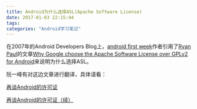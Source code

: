 ```yaml
---
title: Android为什么选择ASL(Apache Software License)
date: 2017-01-03 22:15:44
tags:
categories: "Android学习笔记"
---
```



在2007年的Android Developers Blog上，[android first week](http://android-developers.blogspot.com/2007/11/android-first-week.html)作者引用了[Ryan Paul](http://arstechnica.com/author/ryan-paul/)的文章[Why Google choose the Apache Software License over GPLv2 for Android](http://arstechnica.com/uncategorized/2007/11/why-google-chose-the-apache-software-license-over-gplv2/)来说明为什么选择ASL。

阮一峰有对这边文章进行翻译，具体请看：

[再谈Android的许可证](http://www.ruanyifeng.com/blog/2010/02/revisiting_android_licenses.html)

[再谈Android的许可证（续）](http://www.ruanyifeng.com/blog/2010/02/revisiting_android_licenses_continued.html)
